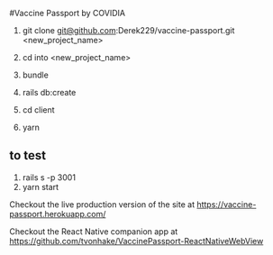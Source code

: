 
#Vaccine Passport by COVIDIA

1. git clone git@github.com:Derek229/vaccine-passport.git <new_project_name>

2. cd  into <new_project_name>

3. bundle 
4. rails db:create
5. cd client
6. yarn

## to test 
1. rails s -p 3001
2. yarn start

Checkout the live production version of the site at https://vaccine-passport.herokuapp.com/

Checkout the React Native companion app at https://github.com/tvonhake/VaccinePassport-ReactNativeWebView
